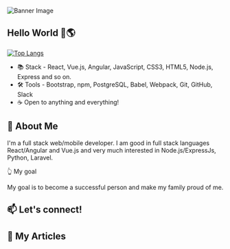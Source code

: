 ![Banner Image](https://github.com/pro335/pro335/blob/main/Images/banner2.png)
## Hello World 👋🌎

<!-- [![Dev's github stats](https://github-readme-stats.vercel.app/api?username=pro335&hide=stars,contribs,issues&show_icons=true&bg_color=f4f7f7&title_color=65c0ba&icon_color=ffbd39&text_color=216583)](https://github.com/pro335) -->

[![Top Langs](https://github-readme-stats.vercel.app/api/top-langs/?username=pro335&layout=compact&bg_color=f4f7f7&title_color=65c0ba)](https://github.com/pro335)


- 📚 Stack - React, Vue.js, Angular, JavaScript, CSS3, HTML5, Node.js, Express and so on.
- 🛠 Tools -  Bootstrap, npm, PostgreSQL, Babel, Webpack, Git, GitHub, Slack
- ☕ Open to anything and everything!

## 💬 About Me

I'm a full stack web/mobile developer. I am good in full stack languages React/Angular and Vue.js and very much interested in Node.js/ExpressJs, Python, Laravel.

👆 My goal

My goal is to become a successful person and make my family proud of me.

## 📫 Let's connect!

## 📄 My Articles

